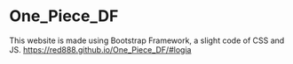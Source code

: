 # One_Piece_DF
This website is made using Bootstrap Framework, a slight code of CSS and JS. 
https://red888.github.io/One_Piece_DF/#logia
